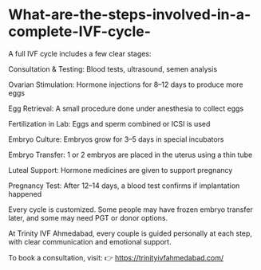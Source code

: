 # What-are-the-steps-involved-in-a-complete-IVF-cycle-

A full IVF cycle includes a few clear stages:

Consultation & Testing: Blood tests, ultrasound, semen analysis

Ovarian Stimulation: Hormone injections for 8–12 days to produce more eggs

Egg Retrieval: A small procedure done under anesthesia to collect eggs

Fertilization in Lab: Eggs and sperm combined or ICSI is used

Embryo Culture: Embryos grow for 3–5 days in special incubators

Embryo Transfer: 1 or 2 embryos are placed in the uterus using a thin tube

Luteal Support: Hormone medicines are given to support pregnancy

Pregnancy Test: After 12–14 days, a blood test confirms if implantation happened

Every cycle is customized. Some people may have frozen embryo transfer later, and some may need PGT or donor options.

At Trinity IVF Ahmedabad, every couple is guided personally at each step, with clear communication and emotional support.

To book a consultation, visit:
👉 https://trinityivfahmedabad.com/
